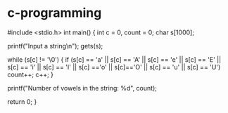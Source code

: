 # c-programming
#include <stdio.h>
int main()
{
  int c = 0, count = 0;
  char s[1000];

  printf("Input a string\n");
  gets(s);

  while (s[c] != '\0') {
    if (s[c] == 'a' || s[c] == 'A' || s[c] == 'e' || s[c] == 'E' || s[c] == 'i' || s[c] == 'I' || s[c] =='o' || s[c]=='O' || s[c] == 'u' || s[c] == 'U')
      count++;
    c++;
  }

  printf("Number of vowels in the string: %d", count);

  return 0;
}
